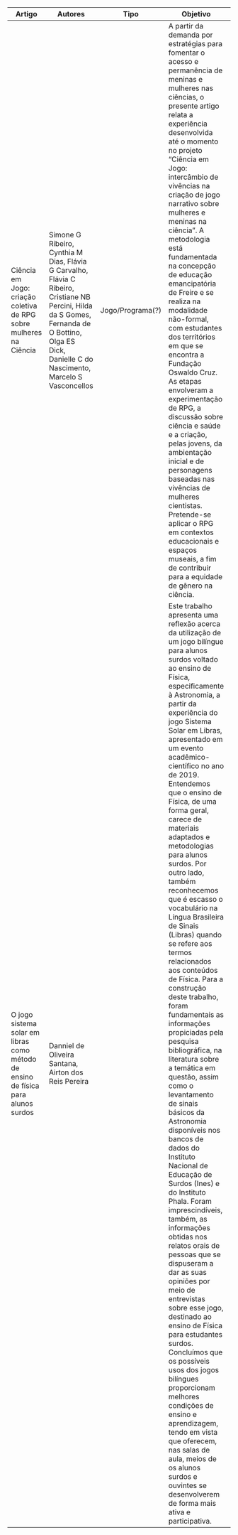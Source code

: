 <table>
  <thead>
    <tr>
      <th scope="col">Artigo</th>
      <th scope="col">Autores</th>
      <th scope="col">Tipo</th>
      <th scope="col">Objetivo</th>
      <th scope="col">Link</th>
    </tr>
  </thead>
  <tbody>
    <tr>
      <td>Ciência em Jogo: criação coletiva de RPG sobre mulheres na Ciência</td>
      <td>Simone G Ribeiro, Cynthia M Dias, Flávia G Carvalho, Flávia C Ribeiro, Cristiane NB Percini, Hilda da S Gomes, Fernanda de O Bottino, Olga ES Dick, Danielle C do Nascimento, Marcelo S Vasconcellos</td>
      <td>Jogo/Programa(?)</td>
      <td>A partir da demanda por estratégias para fomentar o acesso e permanência de meninas e mulheres nas ciências, o presente artigo relata a experiência desenvolvida até o momento no projeto “Ciência em Jogo: intercâmbio de vivências na criação de jogo narrativo sobre mulheres e meninas na ciência”. A metodologia está fundamentada na concepção de educação emancipatória de Freire e se realiza na modalidade não-formal, com estudantes dos territórios em que se encontra a Fundação Oswaldo Cruz. As etapas envolveram a experimentação de RPG, a discussão sobre ciência e saúde e a criação, pelas jovens, da ambientação inicial e de personagens baseadas nas vivências de mulheres cientistas. Pretende-se aplicar o RPG em contextos educacionais e espaços museais, a fim de contribuir para a equidade de gênero na ciência.</td>
      <td><a href="https://sol.sbc.org.br/index.php/sbgames_estendido/article/view/23754">Link<a></td>
    </tr>
    <tr>
      <td>O jogo sistema solar em libras como método de ensino de física para alunos surdos</td>
      <td>Danniel de Oliveira Santana, Airton dos Reis Pereira</td>
      <td></td>
      <td>Este trabalho apresenta uma reflexão acerca da utilização de um jogo bilíngue para alunos surdos voltado ao ensino de Física, especificamente à Astronomia, a partir da experiência do jogo Sistema Solar em Libras, apresentado em um evento acadêmico-científico no ano de 2019. Entendemos que o ensino de Física, de uma forma geral, carece de materiais adaptados e metodologias para alunos surdos. Por outro lado, também reconhecemos que é escasso o vocabulário na Língua Brasileira de Sinais (Libras) quando se refere aos termos relacionados aos conteúdos de Física. Para a construção deste trabalho, foram fundamentais as informações propiciadas pela pesquisa bibliográfica, na literatura sobre a temática em questão, assim como o levantamento de sinais básicos da Astronomia disponíveis nos bancos de dados do Instituto Nacional de Educação de Surdos (Ines) e do Instituto Phala. Foram imprescindíveis, também, as informações obtidas nos relatos orais de pessoas que se dispuseram a dar as suas opiniões por meio de entrevistas sobre esse jogo, destinado ao ensino de Física para estudantes surdos. Concluímos que os possíveis usos dos jogos bilíngues proporcionam melhores condições de ensino e aprendizagem, tendo em vista que oferecem, nas salas de aula, meios de os alunos surdos e ouvintes se desenvolverem de forma mais ativa e participativa.</td>
      <td><a href="https://ienci.if.ufrgs.br/index.php/ienci/article/view/2771">Link<a></td>
    </tr>
  </tbody>
</table>
